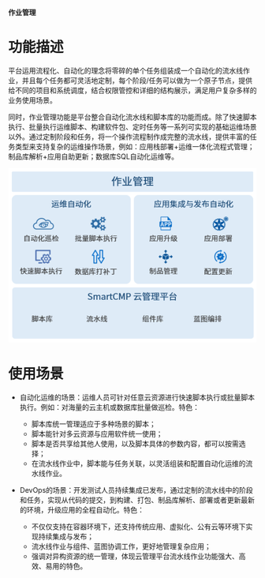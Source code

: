 **作业管理**


# 功能描述

平台运用流程化、自动化的理念将零碎的单个任务组装成一个自动化的流水线作业，并且每个任务都可灵活地定制，每个阶段/任务可以做为一个原子节点，提供给不同的项目和系统调度，结合权限管控和详细的结构展示，满足用户复杂多样的业务使用场景。

同时，作业管理功能是平台整合自动化流水线和脚本库的功能而成。除了快速脚本执行、批量执行运维脚本、构建软件包、定时任务等一系列可实现的基础运维场景以外。通过定制阶段和任务，将一个操作流程制作成完整的流水线，提供丰富的任务类型来支持复杂的运维操作场景，例如：应用栈部署+运维一体化流程式管理；制品库解析+应用自助更新；数据库SQL自动化运维等。

![作业管理](../../picture/Admin/作业管理.png)

# 使用场景

 + 自动化运维的场景：运维人员可针对任意云资源进行快速脚本执行或批量脚本执行。例如：对海量的云主机或数据库批量做巡检。特色：
   + 脚本库统一管理适应于多种场景的脚本；
   + 脚本能针对多云资源与应用软件统一使用；
   + 脚本是否共享给其他人使用，以及脚本具体的参数内容，都可以按需选择；
   + 在流水线作业中，脚本能与任务关联，以灵活组装和配置自动化运维的流水线作业。

 + DevOps的场景：开发测试人员持续集成已发布，通过定制的流水线中的阶段和任务，实现从代码的提交，到构建、打包、制品库解析、部署或者更新最新的环境，升级应用的全程自动化。特色：
   + 不仅仅支持在容器环境下，还支持传统应用、虚拟化、公有云等环境下实现持续集成与发布；
   + 流水线作业与组件、蓝图协调工作，更好地管理复杂应用；
   + 强调对异构资源的统一管理，体现云管理平台流水线作业功能强大、高效、易用的特色。

